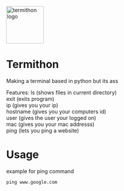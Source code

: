 <img src="https://raw.githubusercontent.com/IdkDwij/Termithon/main/termithon.ico" alt="termithon logo" height="100px">

# Termithon
Making a terminal based in python but its ass

Features:
ls (shows files in current directory)<br>
exit (exits program)<br>
ip (gives you your ip)<br>
hostname (gives you your computers id)<br>
user (gives the user your logged on)<br>
mac (gives you your mac addresss)<br>
ping (lets you ping a website)<br>

# Usage<br>
example for ping command<br>
```
ping www.google.com
```
